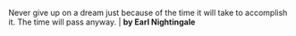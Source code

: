 Never give up on a dream just because of the time it will take to accomplish it. The time will pass anyway. | **by Earl Nightingale**